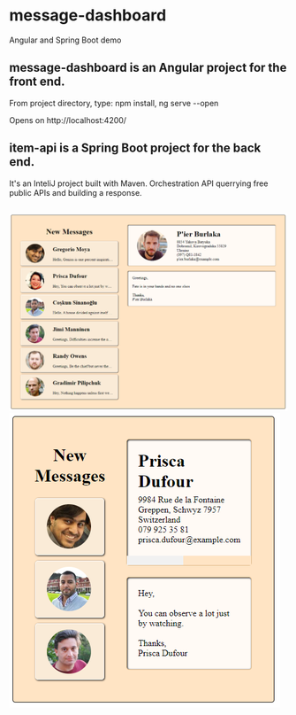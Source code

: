 # message-dashboard
Angular and Spring Boot demo

## message-dashboard is an Angular project for the front end.
From project directory, type:
npm install,
ng serve --open

Opens on http://localhost:4200/


## item-api is a Spring Boot project for the back end.
It's an InteliJ project built with Maven.
Orchestration API querrying free public APIs and building a response.

##
![](https://github.com/DerekThree/message-dashboard/blob/main/message-dashboard.PNG)
![](https://github.com/DerekThree/message-dashboard/blob/main/message-dashboard2.PNG)

